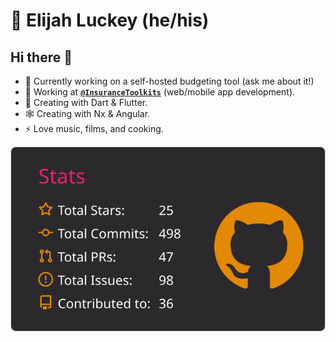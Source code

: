# 🧭 Elijah Luckey (he/his)

## Hi there 👋

- 💸 Currently working on a self-hosted budgeting tool (ask me about it!)
- 🔭 Working at **[`@InsuranceToolkits`][itk]** (web/mobile app development).
- 🌱 Creating with Dart & Flutter.
- 🕸️ Creating with Nx & Angular.
- ⚡ Love music, films, and cooking.

![Luckey-Elijah's Detail card][details]

[itk]: https://github.com/InsuranceToolkits
[details]: https://raw.githubusercontent.com/Luckey-Elijah/Luckey-Elijah/master/profile-summary-card-output/monokai/3-stats.svg
